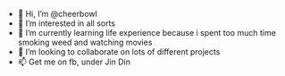 - 👋 Hi, I’m @cheerbowl
- 👀 I’m interested in all sorts
- 🌱 I’m currently learning life experience because i spent too much time smoking weed and watching movies 
- 💞️ I’m looking to collaborate on lots of different projects
- 📫 Get me on fb, under Jin Din

<!---
cheerbowl/cheerbowl is a ✨ special ✨ repository because its `README.md` (this file) appears on your GitHub profile.
You can click the Preview link to take a look at your changes.
--->
